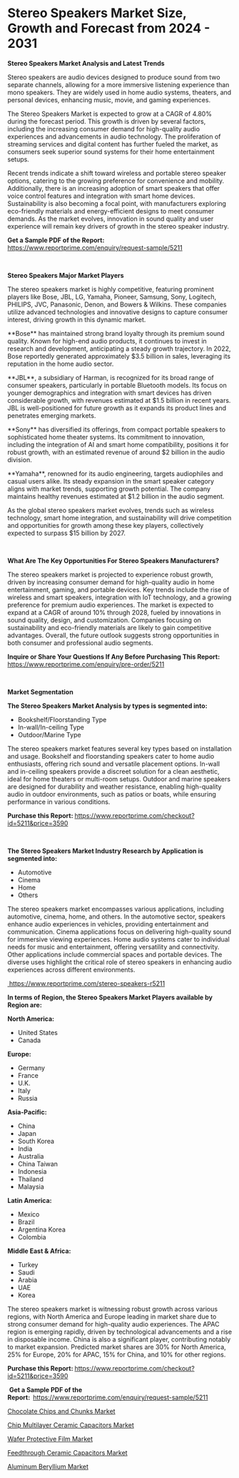 <p><h1>Stereo Speakers Market Size, Growth and Forecast from 2024 - 2031</h1></p><p><strong>Stereo Speakers Market Analysis and Latest Trends</strong></p>
<p><p>Stereo speakers are audio devices designed to produce sound from two separate channels, allowing for a more immersive listening experience than mono speakers. They are widely used in home audio systems, theaters, and personal devices, enhancing music, movie, and gaming experiences.</p><p>The Stereo Speakers Market is expected to grow at a CAGR of 4.80% during the forecast period. This growth is driven by several factors, including the increasing consumer demand for high-quality audio experiences and advancements in audio technology. The proliferation of streaming services and digital content has further fueled the market, as consumers seek superior sound systems for their home entertainment setups.</p><p>Recent trends indicate a shift toward wireless and portable stereo speaker options, catering to the growing preference for convenience and mobility. Additionally, there is an increasing adoption of smart speakers that offer voice control features and integration with smart home devices. Sustainability is also becoming a focal point, with manufacturers exploring eco-friendly materials and energy-efficient designs to meet consumer demands. As the market evolves, innovation in sound quality and user experience will remain key drivers of growth in the stereo speaker industry.</p></p>
<p><strong>Get a Sample PDF of the Report:&nbsp;</strong> <a href="https://www.reportprime.com/enquiry/request-sample/5211">https://www.reportprime.com/enquiry/request-sample/5211</a></p>
<p>&nbsp;</p>
<p><strong>Stereo Speakers Major Market Players</strong></p>
<p><p>The stereo speakers market is highly competitive, featuring prominent players like Bose, JBL, LG, Yamaha, Pioneer, Samsung, Sony, Logitech, PHILIPS, JVC, Panasonic, Denon, and Bowers & Wilkins. These companies utilize advanced technologies and innovative designs to capture consumer interest, driving growth in this dynamic market.</p><p>**Bose** has maintained strong brand loyalty through its premium sound quality. Known for high-end audio products, it continues to invest in research and development, anticipating a steady growth trajectory. In 2022, Bose reportedly generated approximately $3.5 billion in sales, leveraging its reputation in the home audio sector.</p><p>**JBL**, a subsidiary of Harman, is recognized for its broad range of consumer speakers, particularly in portable Bluetooth models. Its focus on younger demographics and integration with smart devices has driven considerable growth, with revenues estimated at $1.5 billion in recent years. JBL is well-positioned for future growth as it expands its product lines and penetrates emerging markets.</p><p>**Sony** has diversified its offerings, from compact portable speakers to sophisticated home theater systems. Its commitment to innovation, including the integration of AI and smart home compatibility, positions it for robust growth, with an estimated revenue of around $2 billion in the audio division.</p><p>**Yamaha**, renowned for its audio engineering, targets audiophiles and casual users alike. Its steady expansion in the smart speaker category aligns with market trends, supporting growth potential. The company maintains healthy revenues estimated at $1.2 billion in the audio segment.</p><p>As the global stereo speakers market evolves, trends such as wireless technology, smart home integration, and sustainability will drive competition and opportunities for growth among these key players, collectively expected to surpass $15 billion by 2027.</p></p>
<p>&nbsp;</p>
<p><strong>What Are The Key Opportunities For Stereo Speakers Manufacturers?</strong></p>
<p><p>The stereo speakers market is projected to experience robust growth, driven by increasing consumer demand for high-quality audio in home entertainment, gaming, and portable devices. Key trends include the rise of wireless and smart speakers, integration with IoT technology, and a growing preference for premium audio experiences. The market is expected to expand at a CAGR of around 10% through 2028, fueled by innovations in sound quality, design, and customization. Companies focusing on sustainability and eco-friendly materials are likely to gain competitive advantages. Overall, the future outlook suggests strong opportunities in both consumer and professional audio segments.</p></p>
<p><strong>Inquire or Share Your Questions If Any Before Purchasing This Report:</strong> <a href="https://www.reportprime.com/enquiry/pre-order/5211">https://www.reportprime.com/enquiry/pre-order/5211</a></p>
<p>&nbsp;</p>
<p><strong>Market Segmentation</strong></p>
<p><strong>The Stereo Speakers Market Analysis by types is segmented into:</strong></p>
<p><ul><li>Bookshelf/Floorstanding Type</li><li>In-wall/In-ceiling Type</li><li>Outdoor/Marine Type</li></ul></p>
<p><p>The stereo speakers market features several key types based on installation and usage. Bookshelf and floorstanding speakers cater to home audio enthusiasts, offering rich sound and versatile placement options. In-wall and in-ceiling speakers provide a discreet solution for a clean aesthetic, ideal for home theaters or multi-room setups. Outdoor and marine speakers are designed for durability and weather resistance, enabling high-quality audio in outdoor environments, such as patios or boats, while ensuring performance in various conditions.</p></p>
<p><strong>Purchase this Report:&nbsp;</strong><a href="https://www.reportprime.com/checkout?id=5211&price=3590">https://www.reportprime.com/checkout?id=5211&price=3590</a></p>
<p>&nbsp;</p>
<p><strong>The Stereo Speakers Market Industry Research by Application is segmented into:</strong></p>
<p><ul><li>Automotive</li><li>Cinema</li><li>Home</li><li>Others</li></ul></p>
<p><p>The stereo speakers market encompasses various applications, including automotive, cinema, home, and others. In the automotive sector, speakers enhance audio experiences in vehicles, providing entertainment and communication. Cinema applications focus on delivering high-quality sound for immersive viewing experiences. Home audio systems cater to individual needs for music and entertainment, offering versatility and connectivity. Other applications include commercial spaces and portable devices. The diverse uses highlight the critical role of stereo speakers in enhancing audio experiences across different environments.</p></p>
<p><a href="https://www.reportprime.com/stereo-speakers-r5211">&nbsp;https://www.reportprime.com/stereo-speakers-r5211</a></p>
<p><strong>In terms of Region, the Stereo Speakers Market Players available by Region are:</strong></p>
<p>
    <p> <strong> North America: </strong>
        <ul>
            <li>United States</li>
            <li>Canada</li>
        </ul>
        </p> 
    <p> <strong> Europe: </strong>
        <ul>
            <li>Germany</li>
            <li>France</li>
            <li>U.K.</li>
            <li>Italy</li>
            <li>Russia</li>
        </ul>
        </p> 
    <p> <strong> Asia-Pacific: </strong>
        <ul>
            <li>China</li>
            <li>Japan</li>
            <li>South Korea</li>
            <li>India</li>
            <li>Australia</li>
            <li>China Taiwan</li>
            <li>Indonesia</li>
            <li>Thailand</li>
            <li>Malaysia</li>
        </ul>
        </p> 
    <p> <strong> Latin America: </strong>
        <ul>
            <li>Mexico</li>
            <li>Brazil</li>
            <li>Argentina Korea</li>
            <li>Colombia</li>
        </ul>
        </p> 
    <p> <strong> Middle East & Africa: </strong>
        <ul>
            <li>Turkey</li>
            <li>Saudi</li>
            <li>Arabia</li>
            <li>UAE</li>
            <li>Korea</li>
        </ul>
    </p>
    </p>
<p><p>The stereo speakers market is witnessing robust growth across various regions, with North America and Europe leading in market share due to strong consumer demand for high-quality audio experiences. The APAC region is emerging rapidly, driven by technological advancements and a rise in disposable income. China is also a significant player, contributing notably to market expansion. Predicted market shares are 30% for North America, 25% for Europe, 20% for APAC, 15% for China, and 10% for other regions.</p></p>
<p><strong>Purchase this Report: </strong><a href="https://www.reportprime.com/checkout?id=5211&price=3590">https://www.reportprime.com/checkout?id=5211&price=3590</a></p>
<p>&nbsp;<strong>Get a Sample PDF of the Report:&nbsp;&nbsp;</strong><a href="https://www.reportprime.com/enquiry/request-sample/5211">https://www.reportprime.com/enquiry/request-sample/5211</a></p>
<p><strong></strong></p>
<p><p><a href="https://www.linkedin.com/pulse/chocolate-chips-chunks-market-global-regional-analysis-focus-ola0e?trackingId=PenhLt1iSImv7Rjs8doi9w%3D%3D">Chocolate Chips and Chunks Market</a></p><p><a href="https://github.com/MaryNelson695/Market-Research-Report-List-1/blob/main/chip-multilayer-ceramic-capacitors-market.md">Chip Multilayer Ceramic Capacitors Market</a></p><p><a href="https://issuu.com/reportprime-2/docs/wafer-protective-film-market-size-2_21d4ac4aa51565">Wafer Protective Film Market</a></p><p><a href="https://github.com/AshrafKhan865/Market-Research-Report-List-1/blob/main/feedthrough-ceramic-capacitors-market.md">Feedthrough Ceramic Capacitors Market</a></p><p><a href="https://issuu.com/reportprime-2/docs/aluminum-beryllium-market-size-2030_92732a399ee04c">Aluminum Beryllium Market</a></p></p>